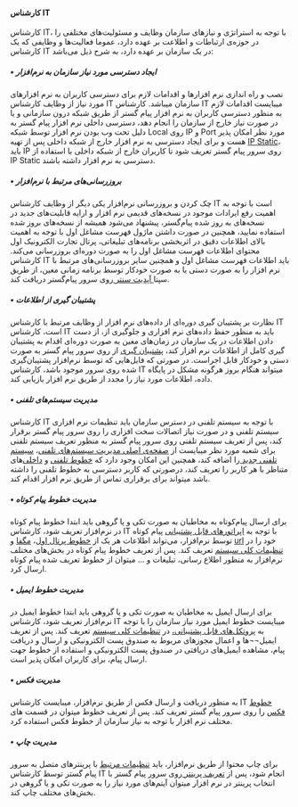 

#### کارشناس IT

کارشناس IT، با توجه به استراتژی و نیازهای سازمان وظایف و مسئولیت‌های مختلفی  را در حوزه‌ی ارتباطات و اطلاعت بر عهده دارد، عموما  فعالیت‌ها و وظایفی که یک کارشناس IT در یک سازمان بر عهده دارد، به شرح ذیل می‌باشد:

##### •	ایجاد دسترسی مورد نیاز سازمان به نرم‌افزار 

نصب و راه اندازی نرم افزارها و اقدامات لازم برای دسترسی کاربران به نرم افزارهای مورد نیاز از وظایف کارشناس IT  سازمان میباشد. کارشناس IT  میبایست اقدامات لازم به منظور دسترسی کاربران به نرم افزار پیام گستر از طریق شبکه درون سازمانی و یا در صورت نیاز خارج از سازمان را انجام دهد، دسترسی داخلی نرم افزار پیام گستر به دلیل تحت وب بودن نرم افزار توسط شبکه Local روی IP و Port مورد نظر امکان پذیر هست و برای ایجاد دسترسی به نرم افزار خارج از شبکه داخلی پس از تهیه [IP Static](http://septadocs.1st.co.com/payamgostar/documents/%D8%AA%D9%86%D8%B8%DB%8C%D9%85%D8%A7%D8%AA-%D8%A2%DB%8C-%D9%BE%DB%8C-%D9%BE%D8%A7%D8%A8%D9%84%DB%8C%DA%A9?selectedId=9fa9f8b5-090e-4c71-b6e6-08d971bffc8f&menuItemType=3&versionId= "IP Static")، باید IP روی سرور پیام گستر تعریف شود تا کاربران خارج از شبکه داخلی با استفاده از IP Static دسترسی به نرم افزار داشته باشند.

##### •	بروزرسانی‌های مرتبط با نرم‌افزار 

چک کردن و بروزرسانی نرم‌افزار یکی دیگر از وظایف کارشناس IT است با توجه به اهمیت رفع ایرادات موجود در نسخه‌های قدیمی نرم افزار و ارایه قابلیت‌های جدید در نسخه‌های به روز شده پیام‌گستر، پیشنهاد می‌شود همیشه از نسخه‌های بروز شده استفاده نمایید، همچنین در صورت داشتن ماژول فهرست مشاغل اول با توجه به اهمیت بالای اطلاعات دقیق در اثربخشی برنامه‌های تبلیغاتی، پرتال تجارت الکترونیک اول محتوای اطلاعات فهرست مشاغل اول را به صورت دوره‌ای  بروزرسانی می‌کند.
 کارشناس IT باید اطلاعات فهرست مشاغل اول و همچنین سایر بروزرسانی‌های مرتبط با نرم افزار را به صورت دستی یا به صورت خودکار توسط برنامه زمانی معین، از طریق سپتا[ آپدیت سنتر ](http://septadocs.1st.co.com/payamgostar/documents/%D8%A8%D8%B1%D9%88%D8%B2-%D8%B1%D8%B3%D8%A7%D9%86%DB%8C?selectedId=32ee7f5f-d260-4a6b-542a-08d966729247&menuItemType=1&versionId= " آپدیت سنتر ")روی سرور پیام‌گستر دریافت کند.

##### •	پشتیبان گیری از اطلاعات

نظارت بر پشتیبان گیری دوره‌ای از داده‌های نرم افزار از وظایف مرتبط با کارشناس IT است، کارشناس IT  باید به منظور حفظ داده‌های نرم افزاری و جلوگیری از، از دست دادن اطلاعات در یک سازمان در زمان‌های معین به صورت دوره‌ای اقدام به پشتیبان گیری کامل از اطلاعات نرم افزار کند، [پشتیبان گیری](http://septadocs.1st.co.com/payamgostar/documents/%D9%BE%D8%B4%D8%AA%DB%8C%D8%A8%D8%A7%D9%86%E2%80%8C%DA%AF%DB%8C%D8%B1%DB%8C?selectedId=4e19bac1-1fe6-4086-5429-08d966729247&menuItemType=1&versionId= "پشتیبان گیری") از روی سرور پیام گستر به صورت دستی و خودکار قابل اجراست.
در صورتی که فایل‌هایی که توسط نرم‌افزار پشتیبان‌گیری شده روی سرور موجود باشد، کارشناس IT میتواند هنگام بروز هرگونه مشکل در پایگاه داده، اطلاعات مورد نیاز را مجدد از طریق نرم افزار بازیابی کند. 

##### •	مدیریت سیستم‌های تلفنی

کارشناس IT  با توجه به سیستم تلفنی در دسترس سازمان باید تنظیمات نرم افزاری سیستم تلفنی و در صورت نیاز اتصالات سخت افزاری را روی سرور پیام گستر برقرار کند، پس از تعریف سیستم تلفنی روی سرور پیام گستر به منظور تعریف سیستم تلفنی برای شعبه مورد نظر میبایست از [صفحه‌ی اصلی مدیریت سیستم‌های تلفنی](http://septadocs.1st.co.com/payamgostar/documents/%D8%B5%D9%81%D8%AD%D9%87%E2%80%8C%DB%8C-%D8%A7%D8%B5%D9%84%DB%8C-%D9%85%D8%AF%DB%8C%D8%B1%DB%8C%D8%AA-%D8%B3%DB%8C%D8%B3%D8%AA%D9%85%E2%80%8C%D9%87%D8%A7%DB%8C-%D8%AA%D9%84%D9%81%D9%86%DB%8C?selectedId=0d14945b-63ba-4267-5552-08d966729247&menuItemType=1&versionId= "صفحه‌ی اصلی مدیریت سیستم‌های تلفنی")، [سیستم تلفنی جدید ](http://septadocs.1st.co.com/payamgostar/documents/%D8%AA%D8%B9%D8%B1%DB%8C%D9%81-%D8%B3%DB%8C%D8%B3%D8%AA%D9%85-%D8%AA%D9%84%D9%81%D9%86%DB%8C-%D8%AC%D8%AF%DB%8C%D8%AF?selectedId=78625b70-9b2c-4830-5553-08d966729247&menuItemType=1&versionId= "سیستم تلفنی جدید ")را اضافه کند، همچنین این امکان وجود دارد که [خطوط تلفنی](http://septadocs.1st.co.com/payamgostar/documents/%D8%AA%D8%B9%D8%B1%DB%8C%D9%81-%D8%AE%D8%B7%D9%88%D8%B7-%D8%AC%D8%AF%DB%8C%D8%AF?selectedId=f541c0a6-f971-4a19-5554-08d966729247&menuItemType=1&versionId= "خطوط تلفنی") و [داخلی‌](http://septadocs.1st.co.com/payamgostar/documents/%D8%AA%D8%B9%D8%B1%DB%8C%D9%81-%D8%AF%D8%A7%D8%AE%D9%84%DB%8C%E2%80%8C%D9%87%D8%A7?selectedId=dc138a7f-afa5-4366-5555-08d966729247&menuItemType=1&versionId= "داخلی‌")های متناظر با هر کاربر را تعریف کند، درصورتی که کاربر دسترسی به خطوط تلفنی را داشته باشد میتواند برای برقراری تماس از طریق نرم افزار اقدام کند.

##### •	مدیریت خطوط پیام کوتاه

برای ارسال پیام‌کوتاه به مخاطبان به صورت تکی و یا گروهی باید ابتدا خطوط پیام کوتاه در نرم‌افزار تعریف شود، کارشناس IT  با توجه به [اپراتورهای قابل پشتیبانی](http://septadocs.1st.co.com/payamgostar/documents/%D9%85%D8%B3%D8%AA%D9%86%D8%AF%D8%A7%D8%AA-%D8%A2%D9%85%D9%88%D8%B2%D8%B4%DB%8C?selectedId=a1dbe416-b043-4d85-f5f7-08d7db063b50&menuItemType=2# "اپراتورهای قابل پشتیبانی") پیام کوتاه توسط نرم‌افزار، می‌تواند اطلاعات هر یک از [خطوط پرتال اول](http://septadocs.1st.co.com/payamgostar/documents/%D8%AE%D8%B7%D9%88%D8%B7-%D9%87%D9%88%D8%B4%D9%85%D9%86%D8%AF-%D9%BE%D8%B1%D8%AA%D8%A7%D9%84-%D8%A7%D9%88%D9%84-?selectedId=5e455d63-6a65-4347-54fc-08d966729247&menuItemType=1&versionId= "خطوط پرتال اول")، [مگفا](http://septadocs.1st.co.com/payamgostar/documents/%D8%AA%D8%B9%D8%B1%DB%8C%D9%81-%D8%AE%D8%B7%D9%88%D8%B7-%D9%85%DA%AF%D9%81%D8%A7?selectedId=032b4334-141d-4fd3-5571-08d966729247&menuItemType=1&versionId= "مگفا") و [url](http://septadocs.1st.co.com/payamgostar/documents/%D8%AA%D8%B9%D8%B1%DB%8C%D9%81-%D8%AE%D8%B7%D9%88%D8%B7-url?selectedId=94a8ba1e-61be-4559-54fb-08d966729247&menuItemType=1&versionId= "url")  خود را در[ تنظیمات کلی سیستم](http://septadocs.1st.co.com/payamgostar/documents/%D8%B5%D9%81%D8%AD%D9%87%E2%80%8C%DB%8C-%D8%A7%D8%B5%D9%84%DB%8C-%D8%AE%D8%B7%D9%88%D8%B7-%D9%BE%DB%8C%D8%A7%D9%85-%DA%A9%D9%88%D8%AA%D8%A7%D9%87?selectedId=c9f1a3d4-c90e-4ad9-54fa-08d966729247&menuItemType=1&versionId= " تنظیمات کلی سیستم") تعریف کند. پس از تعریف خطوط پیام کوتاه در بخش‌های مختلف نرم‌افزار به منظور اطلاع رسانی، تبلیغات و ... میتوان از خطوط تعریف شده پیام کوتاه ارسال کرد.

##### •	مدیریت خطوط ایمیل

برای ارسال ایمیل به مخاطبان به صورت تکی و یا گروهی باید ابتدا خطوط ایمیل در نرم‌افزار تعریف شود، کارشناس IT میبایست خطوط ایمیل مورد نیاز سازمان را با توجه به [پروتکل‌های قابل پشتیبانی،](http://septadocs.1st.co.com/payamgostar/documents/%D9%BE%D8%B1%D9%88%D8%AA%DA%A9%D9%84-%D9%87%D8%A7%DB%8C-%D9%82%D8%A7%D8%A8%D9%84-%D9%BE%D8%B4%D8%AA%DB%8C%D8%A8%D8%A7%D9%86%DB%8C-?selectedId=be49fa53-6d3b-4219-5502-08d966729247&menuItemType=1&versionId= "پروتکل‌های قابل پشتیبانی،") در [تنظیمات کلی سیستم](http://septadocs.1st.co.com/payamgostar/documents/%D8%B5%D9%81%D8%AD%D9%87%E2%80%8C%DB%8C-%D8%A7%D8%B5%D9%84%DB%8C-%D8%AE%D8%B7%D9%88%D8%B7-%D8%A7%DB%8C%D9%85%DB%8C%D9%84-?selectedId=ad339ece-754d-45f6-5504-08d966729247&menuItemType=1&versionId= "تنظیمات کلی سیستم") تعریف کند. پس از تعریف ایمیل¬¬ها و اعمال مجوزهای مربوط به صندوق پست الکترونیکی و ارسال و دریافت پیام، مشاهده ایمیل‌های دریافتی در صندوق پست الکترونیکی و استفاده از خطوط جهت ارسال پیام، برای کاربران امکان پذیر است.

##### •	مدیریت فکس

به منظور دریافت و ارسال فکس از طریق نرم‌افزار، میبایست کارشناس IT [خطوط فکس](http://septadocs.1st.co.com/payamgostar/documents/%D8%AA%D9%86%D8%B8%DB%8C%D9%85-%D9%81%DA%A9%D8%B3-?selectedId=e407c31e-acca-4901-5506-08d966729247&menuItemType=1&versionId= "خطوط فکس") را روی سرور پیام گستر تعریف کند. پس از تعریف خطوط میتوان در قسمت های مختلف نرم افزار با توجه به نیاز سازمان از خطوط فکس استفاده کرد.


##### •	مدیریت چاپ

برای چاپ محتوا از طریق نرم‌افزار، باید [تنظیمات مرتبط](http://septadocs.1st.co.com/payamgostar/documents/%D8%AA%D9%86%D8%B8%DB%8C%D9%85-%D8%B3%D9%BE%D8%AA%D8%A7-%D9%BE%D8%B1%DB%8C%D9%86%D8%AA?selectedId=7213cf12-07fb-4a24-e4f5-08d93ed6ce6f&menuItemType=1&versionId= "تنظیمات مرتبط") با پرینترهای متصل به سرور پیام گستر توسط کارشناس IT انجام شود، پس از [تعریف پرینتر ](http://septadocs.1st.co.com/payamgostar/documents/%D8%AA%D8%B9%D8%B1%DB%8C%D9%81-%D9%BE%D8%B1%DB%8C%D9%86%D8%AA%D8%B1?selectedId=2734846e-0a28-41a5-7cc6-08d93f84fbce&menuItemType=1&versionId= "تعریف پرینتر ")روی سرور پیام گستر با انتخاب پرینتر در نرم افزار میتوان آیتم‌های مورد نیاز را به صورت تکی و یا گروهی در بخش‌های مختلف چاپ کند.
